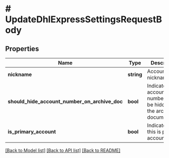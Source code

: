 # # UpdateDhlExpressSettingsRequestBody

## Properties

Name | Type | Description | Notes
------------ | ------------- | ------------- | -------------
**nickname** | **string** | Account nickname | [optional]
**should_hide_account_number_on_archive_doc** | **bool** | Indicates if the account number should be hidden on the archive documentation | [optional]
**is_primary_account** | **bool** | Indicates if this is primary account | [optional]

[[Back to Model list]](../../README.md#models) [[Back to API list]](../../README.md#endpoints) [[Back to README]](../../README.md)
